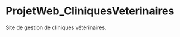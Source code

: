 ProjetWeb_CliniquesVeterinaires
===============================

Site de gestion de cliniques vétérinaires.